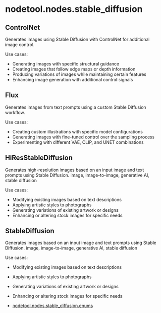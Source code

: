 # nodetool.nodes.stable_diffusion

## ControlNet

Generates images using Stable Diffusion with ControlNet for additional image control.

Use cases:
- Generating images with specific structural guidance
- Creating images that follow edge maps or depth information
- Producing variations of images while maintaining certain features
- Enhancing image generation with additional control signals

## Flux

Generates images from text prompts using a custom Stable Diffusion workflow.

Use cases:
- Creating custom illustrations with specific model configurations
- Generating images with fine-tuned control over the sampling process
- Experimenting with different VAE, CLIP, and UNET combinations

## HiResStableDiffusion

Generates high-resolution images based on an input image and text prompts using Stable Diffusion.
image, image-to-image, generative AI, stable diffusion

Use cases:
- Modifying existing images based on text descriptions
- Applying artistic styles to photographs
- Generating variations of existing artwork or designs
- Enhancing or altering stock images for specific needs

## StableDiffusion

Generates images based on an input image and text prompts using Stable Diffusion.
image, image-to-image, generative AI, stable diffusion

Use cases:
- Modifying existing images based on text descriptions
- Applying artistic styles to photographs
- Generating variations of existing artwork or designs
- Enhancing or altering stock images for specific needs

- [nodetool.nodes.stable_diffusion.enums](stable_diffusion/enums.md)

